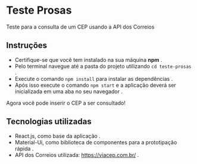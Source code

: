 # Teste Prosas
Teste para a consulta de um CEP usando a API dos Correios

## Instruções
- Certifique-se que você tem instalado na sua máquina **npm** .
- Pelo terminal navegue até a pasta do projeto utilizando `cd teste-prosas` .
- Execute o comando `npm install` para instalar as dependências .
- Após isso execute o comando `npm start` e a aplicação deverá ser inicializada em uma aba no seu navegador .

Agora você pode inserir o CEP a ser consultado!

## Tecnologias utilizadas

- React.js, como base da aplicação .
- Material-Ui, como biblioteca de componentes para a prototipação rápida .
- API dos Correios utilizada: https://viacep.com.br/ .

